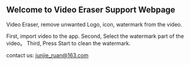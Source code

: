 ## Welcome to Video Eraser Support Webpage


Video Eraser, remove unwanted Logo, icon, watermark from the video.

First, import video to the app.
Second, Select the watermark part of the video。
Third, Press Start to clean the watermark.

contact us: junjie_ruan@163.com
